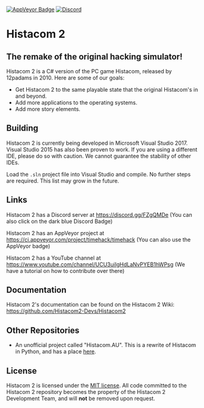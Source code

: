 
<a href="https://ci.appveyor.com/project/timehack/timehack"><img src="https://ci.appveyor.com/api/projects/status/8x34p8b0i2idblgd?svg=true" style="border: 0;" alt="AppVeyor Badge"></a>
[![Discord](https://img.shields.io/discord/266018132827570176.svg?colorB=7289DA&label=discord)](https://discord.gg/ffuXR9k)

# Histacom 2
## The remake of the original hacking simulator!
Histacom 2 is a C# version of the PC game Histacom, released by 12padams in 2010. Here are some of our goals:
* Get Histacom 2 to the same playable state that the original Histacom's in and beyond.
* Add more applications to the operating systems.
* Add more story elements.

## Building
Histacom 2 is currently being developed in Microsoft Visual Studio 2017. Visual Studio 2015 has also been proven to work. If you are using a different IDE, please do so with caution. We cannot guarantee the stability of other IDEs.

Load the ``.sln`` project file into Visual Studio and compile. No further steps are required. This list may grow in the future.

## Links

Histacom 2 has a Discord server at https://discord.gg/FZgQMDe (You can also click on the dark blue Discord Badge)

Histacom 2 has an AppVeyor project at https://ci.appveyor.com/project/timehack/timehack (You can also use the AppVeyor badge)

Histacom 2 has a YouTube channel at https://www.youtube.com/channel/UCU3uiIgHdLaNvPYEB1hWPsg (We have a tutorial on how to contribute over there)

## Documentation
Histacom 2's documentation can be found on the Histacom 2 Wiki: https://github.com/Histacom2-Devs/Histacom2 

## Other Repositories
* An unofficial project called "Histacom.AU".
This is a rewrite of Histacom in Python, and has a place [here](https://github.com/Histacom2-Devs/histacom-au).

## License
Histacom 2 is licensed under the [MIT license](https://github.com/Histacom2-Devs/Histacom2/blob/master/LICENSE). All code committed to the Histacom 2 repository becomes the property of the Histacom 2 Development Team, and will **not** be removed upon request.
